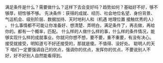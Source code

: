 满足条件是什么？需要做什么？这样下去会变好吗？趋势如何？基础好不好，够不够厚，韧性够不够。
先决条件：获得的成就、经历、社会地位名望、身份背景、气运机会、级别阶层、数据加持、天时地利人和（机遇 地理位置 接触优秀的人） 。
什么事情都不可能让你准备好、想清楚、弄明白，满足条件了，再去做，再给你的。都有一个概率，匹配。
什么样的人做什么样的事，什么样的条件情况，能够实现什么样的成就事业。你就问你想不想，要不要，重不重要，有没有决心。
接受就接受，明知道亏不好还接受的，那就是傻。不值得、没好处。
聪明人的天下
咱们一定要强调自己的优点，强调你的优点，发挥你的优点，不要说别人不好，好不好别人自然能看得到。
